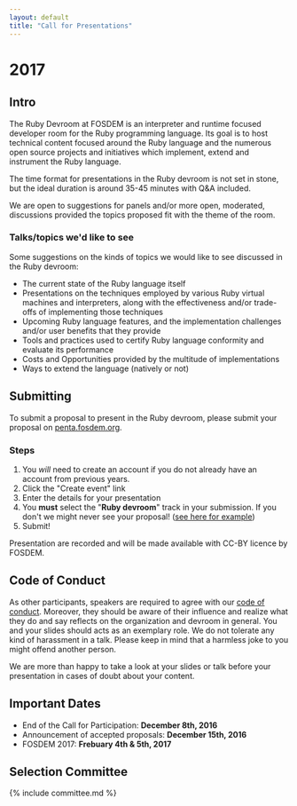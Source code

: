 ```yaml
---
layout: default
title: "Call for Presentations"
---
```


# 2017

## Intro

The Ruby Devroom at FOSDEM is an interpreter and runtime focused developer room for the Ruby programming language. Its goal is to host technical content focused around the Ruby
language and the numerous open source projects and initiatives which implement,
extend and instrument the Ruby language.

The time format for presentations in the Ruby devroom is not set in stone, but
the ideal duration is around 35-45 minutes with Q&A included.

We are open to suggestions for panels and/or more open, moderated, discussions
provided the topics proposed fit with the theme of the room.

### Talks/topics we'd like to see

Some suggestions on the kinds of topics we would like to see discussed in the
Ruby devroom:

* The current state of the Ruby language itself
* Presentations on the techniques employed by various Ruby virtual machines and
  interpreters, along with the effectiveness and/or trade-offs of implementing
  those techniques
* Upcoming Ruby language features, and the implementation challenges and/or
  user benefits that they provide
* Tools and practices used to certify Ruby language conformity and evaluate its
  performance
* Costs and Opportunities provided by the multitude of implementations
* Ways to extend the language (natively or not)


## Submitting

To submit a proposal to present in the Ruby devroom, please submit your
proposal on [penta.fosdem.org](https://penta.fosdem.org/submission/FOSDEM17).

### Steps

1. You *will* need to create an account if you do not already have an account from previous years.
1. Click the "Create event" link
1. Enter the details for your presentation
1. You **must** select the "**Ruby devroom**" track in your submission. If you
   don't we might never see your proposal! ([see here for
example](/images/track_selection.png))
1. Submit!


Presentation are recorded and will be made available with CC-BY licence by
FOSDEM.

## Code of Conduct

As other participants, speakers are required to agree with our
[code of conduct](coc). Moreover, they should be aware of their influence and
realize what they do and say reflects on the organization and devroom in general.
You and your slides should acts as an exemplary role. We do not tolerate any
kind of harassment in a talk. Please keep in mind that a harmless joke to you
might offend another person.

We are more than happy to take a look at your slides or talk before your
presentation in cases of doubt about your content.

## Important Dates

* End of the Call for Participation: **December 8th, 2016**
* Announcement of accepted proposals: **December 15th, 2016**
* FOSDEM 2017: **Frebuary 4th & 5th, 2017**

## Selection Committee

{% include committee.md %}

